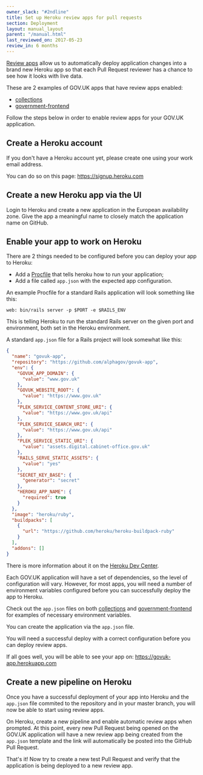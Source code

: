 ```yaml
---
owner_slack: "#2ndline"
title: Set up Heroku review apps for pull requests
section: Deployment
layout: manual_layout
parent: "/manual.html"
last_reviewed_on: 2017-05-23
review_in: 6 months
---
```


[Review apps](https://devcenter.heroku.com/articles/github-integration-review-apps)
allow us to automatically deploy application changes into a brand
new Heroku app so that each Pull Request reviewer has a chance to see how it
looks with live data.

These are 2 examples of GOV.UK apps that have review apps enabled:

- [collections](https://github.com/alphagov/collections)
- [government-frontend](https://github.com/alphagov/government-frontend)

Follow the steps below in order to enable review apps for your GOV.UK
application.

## Create a Heroku account

If you don't have a Heroku account yet, please create one using your work email
address.

You can do so on this page: https://signup.heroku.com

## Create a new Heroku app via the UI

Login to Heroku and create a new application in the European availability zone.
Give the app a meaningful name to closely match the application name on GitHub.

## Enable your app to work on Heroku

There are 2 things needed to be configured before you can deploy your app to
Heroku:

- Add a [Procfile](https://devcenter.heroku.com/articles/procfile) that tells
heroku how to run your application;
- Add a file called `app.json` with the expected app configuration.

An example Procfile for a standard Rails application will look something like
this:

```
web: bin/rails server -p $PORT -e $RAILS_ENV
```

This is telling Heroku to run the standard Rails server on the given port and
environment, both set in the Heroku environment.

A standard `app.json` file for a Rails project will look somewhat like this:

```json
{
  "name": "govuk-app",
  "repository": "https://github.com/alphagov/govuk-app",
  "env": {
    "GOVUK_APP_DOMAIN": {
      "value": "www.gov.uk"
    },
    "GOVUK_WEBSITE_ROOT": {
      "value": "https://www.gov.uk"
    },
    "PLEK_SERVICE_CONTENT_STORE_URI": {
      "value": "https://www.gov.uk/api"
    },
    "PLEK_SERVICE_SEARCH_URI": {
      "value": "https://www.gov.uk/api"
    },
    "PLEK_SERVICE_STATIC_URI": {
      "value": "assets.digital.cabinet-office.gov.uk"
    },
    "RAILS_SERVE_STATIC_ASSETS": {
      "value": "yes"
    },
    "SECRET_KEY_BASE": {
      "generator": "secret"
    },
    "HEROKU_APP_NAME": {
      "required": true
    }
  },
  "image": "heroku/ruby",
  "buildpacks": [
    {
      "url": "https://github.com/heroku/heroku-buildpack-ruby"
    }
  ],
  "addons": []
}
```

There is more information about it on the
[Heroku Dev Center](https://devcenter.heroku.com/articles/app-json-schema).

Each GOV.UK application will have a set of dependencies, so the level of
configuration will vary. However, for most apps, you will need a number of
environment variables configured before you can successfully deploy the app to
Heroku.

Check out the `app.json` files on both
[collections](https://github.com/alphagov/collections/blob/master/app.json) and
[government-frontend](https://github.com/alphagov/government-frontend/blob/master/app.json)
for examples of necessary environment variables.

You can create the application via the `app.json` file.

You will need a successful deploy with a correct configuration before you can
deploy review apps.

If all goes well, you will be able to see your app on:
<https://govuk-app.herokuapp.com>

## Create a new pipeline on Heroku

Once you have a successful deployment of your app into Heroku and the `app.json`
file commited to the repository and in your master branch, you will now be able
to start using review apps.

On Heroku, create a new pipeline and enable automatic review apps when prompted.
At this point, every new Pull Request being opened on the GOV.UK application
will have a new review app being created from the `app.json` template and the
link will automatically be posted into the GitHub Pull Request.

That's it! Now try to create a new test Pull Request and verify that the
application is being deployed to a new review app.
